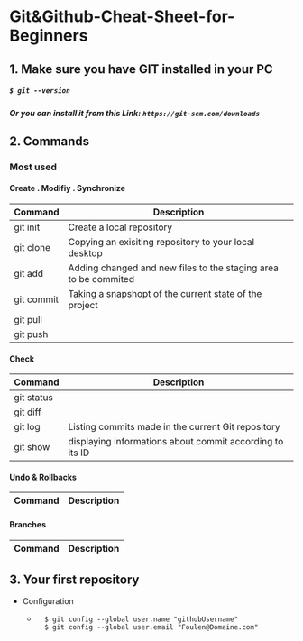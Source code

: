# Git&Github-Cheat-Sheet-for-Beginners


## 1. Make sure you have GIT installed in your PC 
##### `$ git --version` 
##### Or you can install it from this Link: `https://git-scm.com/downloads`
      


## 2. Commands
  ### Most used
   #### Create . Modifiy . Synchronize 
| Command | Description |
| --- | --- |
| git init | Create a local repository|
| git clone | Copying an exisiting repository to your local desktop  |
| git add | Adding changed and new files to the staging area to be commited |
| git commit | Taking a snapshopt of the current state of the project |
| git pull |  |
| git push |  |

#### Check
| Command | Description |
| --- | --- |
| git status |  |
| git diff |  |
| git log | Listing commits made in the current Git repository|
| git show | displaying informations about commit according to its ID   |

#### Undo & Rollbacks
| Command | Description |
| --- | --- |

#### Branches
| Command | Description |
| --- | --- |

## 3. Your first repository


   - Configuration 
   
        - ```
            $ git config --global user.name "githubUsername"
            $ git config --global user.email "Foulen@Domaine.com"
          ```
      



